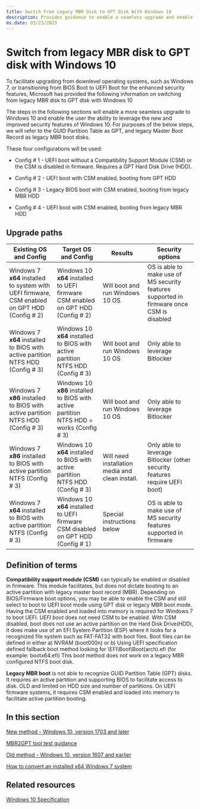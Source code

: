 ```yaml
---
title: Switch From Legacy MBR Disk to GPT Disk With Windows 10
description: Provides guidance to enable a seamless upgrade and enable the user to leverage new and improved security features of Windows 10.
ms.date: 03/23/2023
---
```


# Switch from legacy MBR disk to GPT disk with Windows 10

To facilitate upgrading from downlevel operating systems, such as Windows 7, or transitioning from BIOS Boot to UEFI Boot for the enhanced security features, Microsoft has provided the following information on switching from legacy MBR disk to GPT disk with Windows 10

The steps in the following sections will enable a more seamless upgrade to Windows 10 and enable the user the ability to leverage the new and improved security features of Windows 10. For purposes of the below steps, we will refer to the GUID Partition Table as GPT, and legacy Master Boot Record as legacy MBR boot disks.

These four configurations will be used:

- Config \# 1 - UEFI boot without a Compatibility Support Module (CSM) or the CSM is disabled in firmware. Requires a GPT Hard Disk Drive (HDD).

- Config \# 2 - UEFI boot with CSM enabled, booting from GPT HDD

- Config \# 3 - Legacy BIOS boot with CSM enabled, booting from legacy MBR HDD

- Config \# 4 - UEFI boot with CSM enabled, booting from legacy MBR HDD

## Upgrade paths

| Existing OS and Config | Target OS and Config | Results | Security options |
|--|--|--|--|
| Windows 7 **x64** installed to system with UEFI firmware, CSM enabled on GPT HDD (Config \# 2) | Windows 10 **x64** installed to UEFI firmware CSM enabled on GPT HDD (Config \# 2) | Will boot and run Windows 10 OS | OS is able to make use of MS security features supported in firmware once CSM is disabled |
| Windows 7 **x64** installed to BIOS with active partition NTFS HDD (Config \# 3) | Windows 10 **x64** installed to BIOS with active partition NTFS HDD (Config \# 3) | Will boot and run Windows 10 OS | Only able to leverage Bitlocker |
| Windows 7 **x86** installed to BIOS with active partition NTFS HDD (Config \# 3) | Windows 10 **x86** installed to BIOS with active partition NTFS HDD = works (Config \# 3) | Will boot and run Windows 10 OS | Only able to leverage Bitlocker |
| Windows 7 **x86** installed to BIOS with active partition NTFS (Config \# 3) | Windows 10 **x64** installed to BIOS with active partition NTFS HDD (Config \# 3) | Will need installation media and clean install. | Only able to leverage Bitlocker (other security features require UEFI boot) |
| Windows 7 **x64** installed to BIOS with active partition NTFS (Config \# 3) | Windows 10 **x64** installed to UEFI firmware CSM disabled on GPT HDD (Config \# 1) | Special instructions below | OS is able to make use of MS security features supported in firmware |

## Definition of terms

**Compatibility support module (CSM)** can typically be enabled or disabled in firmware. This module facilitates, but does not dictate booting to an active partition with legacy master boot record (MBR). Depending on BIOS/Firmware boot options, you may be able to enable the CSM and still select to boot to UEFI boot mode using GPT disk or legacy MBR boot mode. Having the CSM enabled and loaded into memory is required for Windows 7 to boot UEFI.
*UEFI boot* does not need CSM to be enabled. With CSM disabled, boot does not use an active partition on the Hard Disk Drive(HDD), it does make use of an EFI System Partition (ESP) where it looks for a recognized file system such as FAT-FAT32 with boot files. Boot files can be defined in either a) NVRAM (boot000n) or b) Using UEFI specification defined fallback boot method looking for \\EFI\\Boot\\Boot(arch).efi (for example: bootx64.efi) This boot method does not work on a legacy MBR configured NTFS boot disk.

**Legacy MBR boot** is not able to recognize GUID Partition Table (GPT) disks. It requires an active partition and supporting BIOS to facilitate access to disk. OLD and limited on HDD size and number of partitions. On UEFI firmware systems, it requires CSM enabled and loaded into memory to facilitate active partition booting.

## In this section

[New method - Windows 10, version 1703 and later](new-method--windows-10--version-1703-and-later.md)

[MBR2GPT tool test guidance](mbr2gpt-tool-test-guidance.md)

[Old method - Windows 10, version 1607 and earlier](old-method--windows-10--version-1607-and-earlier.md)

[How to convert an installed x64 Windows 7 system](how-to-convert-an-installed-x64-windows-7.md)

## Related resources

[Windows 10 Specification](https://www.microsoft.com/windows/Windows-10-specifications)

